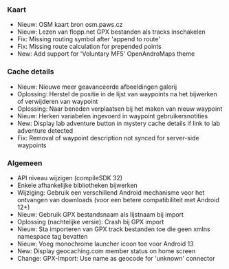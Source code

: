 ### Kaart
- Nieuw: OSM kaart bron osm.paws.cz
- Nieuw: Lezen van flopp.net GPX bestanden als tracks inschakelen
- Fix: Missing routing symbol after 'append to route'
- Fix: Missing route calculation for prepended points
- New: Add support for 'Voluntary MF5' OpenAndroMaps theme

### Cache details
- Nieuw: Nieuwe meer geavanceerde afbeeldingen galerij
- Oplossing: Herstel de positie in de lijst van waypoints na het bijwerken of verwijderen van waypoint
- Oplossing: Naar beneden verplaatsen bij het maken van nieuw waypoint
- Nieuw: Herken variabelen ingevoerd in waypoint gebruikersnotities
- New: Display lab adventure button in mystery cache details if link to lab adventure detected
- Fix: Removal of waypoint description not synced for server-side waypoints

### Algemeen
- API niveau wijzigen (compileSDK 32)
- Enkele afhankelijke bibliotheken bijwerken
- Wijziging: Gebruik een verschillend Android mechanisme voor het ontvangen van downloads (voor een betere compatibiliteit met Android 12+)
- Nieuw: Gebruik GPX bestandsnaam als lijstnaam bij import
- Oplossing (nachtelijke versie): Crash bij GPX import
- Nieuw: Sta importeren van GPX track bestanden toe die geen xmlns namespace tag bevatten
- Nieuw: Voeg monochrome launcher icoon toe voor Android 13
- New: Display geocaching.com member status on home screen
- Change: GPX-Import: Use name as geocode for 'unknown' connector
